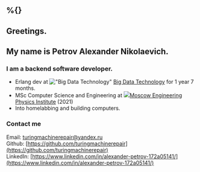 
%{}
---
## Greetings.    
## My name is Petrov Alexander Nikolaevich.    
### I am a backend software developer.  
- Erlang dev at !["Big Data Technology"](/images/bdt.png) [Big Data Technology](https://www.bdt.group/) for 1 year 7 months.  
- MSc Computer Science and Engineering at ![](/images/mephi-logo.png)[Moscow Engineering Physics Institute](https://eng.mephi.ru/)  (2021)  
- Into homelabbing and building computers.

### Contact me
Email: [turingmachinerepair@yandex.ru](mailto://turingmachinerepair@yandex.ru)  
Github: [https://github.com/turingmachinerepair](https://github.com/turingmachinerepair)  
LinkedIn: [https://www.linkedin.com/in/alexander-petrov-172a05141/](https://www.linkedin.com/in/alexander-petrov-172a05141/)  